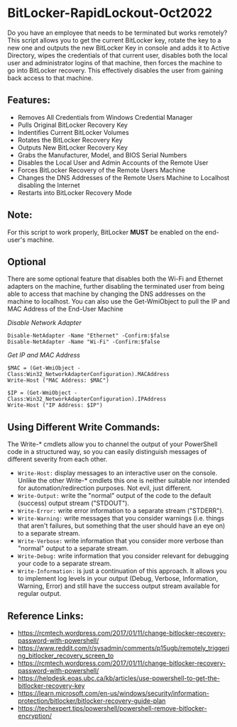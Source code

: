 # BitLocker-RapidLockout-Oct2022
Do you have an employee that needs to be terminated but works remotely? This script allows you to get the current BitLocker key, rotate the key to a new one and outputs the new BitLocker Key in console and adds it to Active Directory, wipes the credentials of that current user, disables both the local user and administrator logins of that machine, then forces the machine to go into BitLocker recovery. This effectively disables the user from gaining back access to that machine. 

## Features:
- Removes All Credentials from Windows Credential Manager
- Pulls Original BitLocker Recovery Key
- Indentifies Current BitLocker Volumes
- Rotates the BitLocker Recovery Key
- Outputs New BitLocker Recovery Key
- Grabs the Manufacturer, Model, and BIOS Serial Numbers
- Disables the Local User and Admin Accounts of the Remote User
- Forces BitLocker Recovery of the Remote Users Machine
- Changes the DNS Addresses of the Remote Users Machine to Localhost disabling the Internet
- Restarts into BitLocker Recovery Mode

## Note:
For this script to work properly, BitLocker **MUST** be enabled on the end-user's machine. 

## Optional
There are some optional feature that disables both the Wi-Fi and Ethernet adapters on the machine, further disabling the terminated user from being able to access that machine by changing the DNS addresses on the machine to localhost. You can also use the Get-WmiObject to pull the IP and MAC Address of the End-User Machine

*Disable Network Adapter*
```
Disable-NetAdapter -Name "Ethernet" -Confirm:$false
Disable-NetAdapter -Name "Wi-Fi" -Confirm:$false
```

*Get IP and MAC Address*
```
$MAC = (Get-WmiObject -Class:Win32_NetworkAdapterConfiguration).MACAddress
Write-Host ("MAC Address: $MAC")

$IP = (Get-WmiObject -Class:Win32_NetworkAdapterConfiguration).IPAddress
Write-Host ("IP Address: $IP")
```

## Using Different Write Commands:
The Write-* cmdlets allow you to channel the output of your PowerShell code in a structured way, so you can easily distinguish messages of different severity from each other.

- ```Write-Host:``` display messages to an interactive user on the console. Unlike the other Write-* cmdlets this one is neither suitable nor intended for automation/redirection purposes. Not evil, just different.
- ```Write-Output:``` write the "normal" output of the code to the default (success) output stream ("STDOUT").
- ```Write-Error:``` write error information to a separate stream ("STDERR").
- ```Write-Warning:``` write messages that you consider warnings (i.e. things that aren't failures, but something that the user should have an eye on) to a separate stream.
- ```Write-Verbose:``` write information that you consider more verbose than "normal" output to a separate stream.
- ```Write-Debug:``` write information that you consider relevant for debugging your code to a separate stream.
- ```Write-Information:``` is just a continuation of this approach. It allows you to implement log levels in your output (Debug, Verbose, Information, Warning, Error) and still have the success output stream available for regular output.

## Reference Links:
- https://rcmtech.wordpress.com/2017/01/11/change-bitlocker-recovery-password-with-powershell/
- https://www.reddit.com/r/sysadmin/comments/p15ugb/remotely_triggering_bitlocker_recovery_screen_to
- https://rcmtech.wordpress.com/2017/01/11/change-bitlocker-recovery-password-with-powershell/
- https://helpdesk.eoas.ubc.ca/kb/articles/use-powershell-to-get-the-bitlocker-recovery-key
- https://learn.microsoft.com/en-us/windows/security/information-protection/bitlocker/bitlocker-recovery-guide-plan
- https://techexpert.tips/powershell/powershell-remove-bitlocker-encryption/

